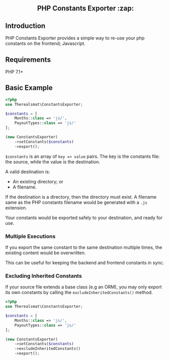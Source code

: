 <h2 align="center">PHP Constants Exporter :zap:</h2>

## Introduction

PHP Constants Exporter provides a simple way to re-use your php constants on the frontend; Javascript.

## Requirements

PHP 7.1+

## Basic Example
```php
<?php
use Therealsmat\ConstantsExporter;

$constants = [
    Months::class => 'js/',
    PayoutTypes::class => 'js/'
];

(new ConstantsExporter)
    ->setConstants($constants)
    ->export();
```

`$constants` is an array of `key => value` pairs. The key is the constants file: the source, while the value is the destination. 

A valid destination is:

- An existing directory; or
- A filename.

If the destination is a directory, then the directory must exist. A filename same as the PHP constants filename would be generated with a `.js` extension.

Your constants would be exported safely to your destination, and ready for use.

### Multiple Executions
If you export the same constant to the same destination multiple times, the existing content would be overwritten.
 
This can be useful for keeping the backend and frontend constants in sync.
 
### Excluding Inherited Constants
If your source file extends a base class (e.g an ORM), you may only export its own constants by calling the `excludeInheritedConstants()` method.

```php
<?php
use Therealsmat\ConstantsExporter;

$constants = [
    Months::class => 'js/',
    PayoutTypes::class => 'js/'
];

(new ConstantsExporter)
    ->setConstants($constants)
    ->excludeInheritedConstants()
    ->export();
```
